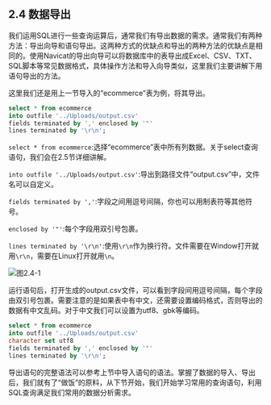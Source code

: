 ## 2.4 数据导出

我们运用SQL进行一些查询运算后，通常我们有导出数据的需求。通常我们有两种方法：导出向导和语句导出。这两种方式的优缺点和导出的两种方法的优缺点是相同的。使用Navicat的导出向导可以将数据库中的表导出成Excel、CSV、TXT、SQL脚本等常见数据格式，具体操作方法和导入向导类似，这里我们主要讲解下用语句导出的方法。

这里我们还是用上一节导入的“ecommerce”表为例，将其导出。

```sql
select * from ecommerce
into outfile '../Uploads/output.csv'
fields terminated by ',' enclosed by '"'
lines terminated by '\r\n';
```

`select * from ecommerce`:选择“ecommerce”表中所有列数据。关于select查询语句，我们会在2.5节详细讲解。

`into outfile '../Uploads/output.csv'`:导出到路径文件“output.csv”中，文件名可以自定义。

`fields terminated by ','`:字段之间用逗号间隔，你也可以用制表符等其他符号。

`enclosed by '"'`:每个字段用双引号包裹。

`lines terminated by '\r\n'`:使用`\r\n`作为换行符。文件需要在Window打开就用`\r\n`，需要在Linux打开就用`\n`。

![图2.4-1](E:\IT-Audit\pictures\2.4-1.png)

运行语句后，打开生成的output.csv文件，可以看到字段间用逗号间隔，每个字段由双引号包裹。需要注意的是如果表中有中文，还需要设置编码格式，否则导出的数据有中文乱码。对于中文我们可以设置为utf8、gbk等编码。

```sql
select * from ecommerce
into outfile '../Uploads/output.csv'
character set utf8
fields terminated by ',' enclosed by '"'
lines terminated by '\r\n';
```

导出语句的完整语法可以参考上节中导入语句的语法。掌握了数据的导入、导出后，我们就有了“做饭”的原料，从下节开始，我们开始学习常用的查询语句，利用SQL查询满足我们常用的数据分析需求。